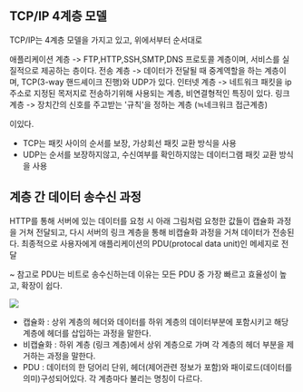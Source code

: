 ## TCP/IP 4계층 모델
TCP/IP는 4계층 모델을 가지고 있고, 위에서부터 순서대로

애플리케이션 계층 -> FTP,HTTP,SSH,SMTP,DNS 프로토콜 계층이며, 서비스를 실질적으로 제공하는 층이다.
전송 계층 -> 데이터가 전달될 때 중계역할을 하는 계층이며, TCP(3-way 핸드셰이크 진행)와 UDP가 있다. 
인터넷 계층 -> 네트워크 패킷을 ip 주소로 지정된 목저지로 전송하기위해 사용되는 계층, 비연결형적인 특징이 있다.
링크 계층 -> 장치간의 신호를 주고받는 '규칙'을 정하는 계층 (≒네크워크 접근계층)

이있다.

* TCP는 패킷 사이의 순서를 보장, 가상회선 패킷 교환 방식을 사용
* UDP는 순서를 보장하지않고, 수신여부를 확인하지않는 데이터그램 패킷 교환 방식을 사용


## 계층 간 데이터 송수신 과정

HTTP를 통해 서버에 있는 데이터를 요청 시 아래 그림처럼 요청한 값들이 캡슐화 과정을 거쳐 전달되고,
다시 서버의 링크 계층을 통해 비캡슐화 과정을 거쳐 데이터가 전송된다.
최종적으로 사용자에게 애플리케이션의 PDU(protocal data unit)인 메세지로 전달

~ 참고로 PDU는 비트로 송수신하는데 이유는 모든 PDU 중 가장 빠르고 효율성이 높고, 확장이 쉽다.


<img src="https://thebook.io/img/080326/094_1.jpg">

* 캡슐화 : 상위 계층의 헤더와 데이터를 하위 계층의 데이터부분에 포함시키고 해당 계층에 헤더를 삽입하는 과정을 말한다.
* 비캡슐화 : 하위 계층 (링크 계층)에서 상위 계층으로 가며 각 계층의 헤더 부분을 제거하는 과정을 말한다.
* PDU : 데이터의 한 덩어리 단위, 헤더(제어관련 정보가 포함)와 패이로드(데이터를 의미)구성되어있다. 각 계층마다 불리는 명칭이 다르다.

